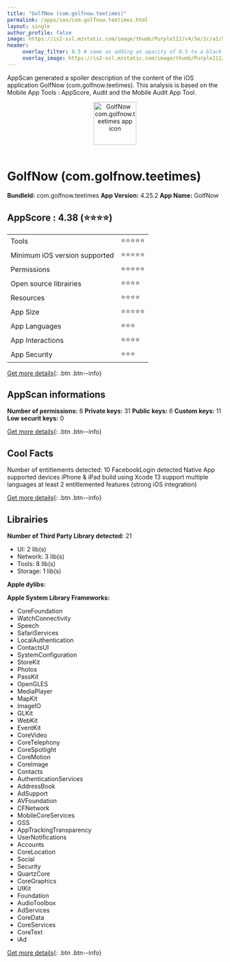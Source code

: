 ```yaml
---
title: "GolfNow (com.golfnow.teetimes)"
permalink: /apps/ios/com.golfnow.teetimes.html
layout: single
author_profile: false
image: https://is2-ssl.mzstatic.com/image/thumb/Purple112/v4/5e/2c/a1/5e2ca170-b8fa-4b85-da70-8968f430860c/AppIcon-1x_U007emarketing-0-10-0-85-220.png/512x512bb.jpg
header: 
     overlay_filter: 0.5 # same as adding an opacity of 0.5 to a black background
     overlay_image: https://is2-ssl.mzstatic.com/image/thumb/Purple112/v4/5e/2c/a1/5e2ca170-b8fa-4b85-da70-8968f430860c/AppIcon-1x_U007emarketing-0-10-0-85-220.png/512x512bb.jpg
---
```

AppScan generated a spoiler description of the content of the iOS application GolfNow (com.golfnow.teetimes). This analysis is based on the Mobile App Tools : AppScore, Audit and the Mobile Audit App Tool.

  
  
<div style="text-align: center;"><img src="https://is2-ssl.mzstatic.com/image/thumb/Purple112/v4/5e/2c/a1/5e2ca170-b8fa-4b85-da70-8968f430860c/AppIcon-1x_U007emarketing-0-10-0-85-220.png/512x512bb.jpg" width="100" height="100" alt="GolfNow com.golfnow.teetimes app icon"></div></br>
  
# GolfNow (com.golfnow.teetimes)

**BundleId:** com.golfnow.teetimes
**App Version:** 4.25.2
**App Name:** GolfNow


## AppScore : 4.38 (⭐️⭐️⭐️⭐️) 

<table>
<tr><td> Tools </td><td> ⭐️⭐️⭐️⭐️⭐️ </td></tr>
<tr><td> Minimum iOS version supported </td><td> ⭐️⭐️⭐️⭐️⭐️ </td></tr>
<tr><td> Permissions </td><td> ⭐️⭐️⭐️⭐️⭐️ </td></tr>
<tr><td> Open source librairies </td><td> ⭐️⭐️⭐️⭐️ </td></tr>
<tr><td> Resources </td><td> ⭐️⭐️⭐️⭐️ </td></tr>
<tr><td> App Size </td><td> ⭐️⭐️⭐️⭐️⭐️ </td></tr>
<tr><td> App Languages </td><td> ⭐️⭐️⭐️ </td></tr>
<tr><td> App Interactions </td><td> ⭐️⭐️⭐️⭐️ </td></tr>
<tr><td> App Security </td><td> ⭐️⭐️⭐️ </td></tr>
</table>

[Get more details](/pricing.html){: .btn .btn--info}  
  
## AppScan informations 

**Number of permissions:** 8
**Private keys:** 31
**Public keys:** 6
**Custom keys:** 11
**Low securit keys:** 0
  
[Get more details](/pricing.html){: .btn .btn--info}

## Cool Facts

Number of entitlements detected: 10
FacebookLogin detected
Native App
supported devices iPhone & iPad
build using Xcode 13
support multiple languages
at least 2 entitlemented features (strong iOS integration)
  
[Get more details](/pricing.html){: .btn .btn--info}

## Librairies 
**Number of Third Party Library detected:** 21
- UI: 2 lib(s)
- Network: 3 lib(s)
- Tools: 8 lib(s)
- Storage: 1 lib(s)

**Apple dylibs:**


**Apple System Library Frameworks:**
- CoreFoundation
- WatchConnectivity
- Speech
- SafariServices
- LocalAuthentication
- ContactsUI
- SystemConfiguration
- StoreKit
- Photos
- PassKit
- OpenGLES
- MediaPlayer
- MapKit
- ImageIO
- GLKit
- WebKit
- EventKit
- CoreVideo
- CoreTelephony
- CoreSpotlight
- CoreMotion
- CoreImage
- Contacts
- AuthenticationServices
- AddressBook
- AdSupport
- AVFoundation
- CFNetwork
- MobileCoreServices
- GSS
- AppTrackingTransparency
- UserNotifications
- Accounts
- CoreLocation
- Social
- Security
- QuartzCore
- CoreGraphics
- UIKit
- Foundation
- AudioToolbox
- AdServices
- CoreData
- CoreServices
- CoreText
- iAd


  
[Get more details](/pricing.html){: .btn .btn--info}

